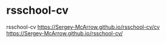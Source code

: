 # rsschool-cv

rsschool-cv
https://Sergey-McArrow.github.io/rsschool-cv/cv
https://Sergey-McArrow.github.io/rsschool-cv/

